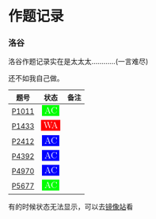 # 作题记录

### 洛谷
洛谷作题记录实在是太太太…………(一言难尽)

还不如我自己做。

|                       题号                        |                   状态                   | 备注 |
| :-----------------------------------------------: | :--------------------------------------: | :--: |
| [P1011](https://www.luogu.com.cn/record/66961787) | [![](./icon/AC1.png)](./luogu/P1011.cpp) |      |
| [P1433](https://www.luogu.com.cn/record/66944721) | [![](./icon/WA1.png)](./luogu/P1433.cpp) |      |
| [P2412](https://www.luogu.com.cn/record/66947425) | [![](./icon/AC2.png)](./luogu/P2412.cpp) |      |
| [P4392](https://www.luogu.com.cn/record/66959521) | [![](./icon/AC2.png)](./luogu/P4392.cpp) |      |
| [P4970](https://www.luogu.com.cn/record/66957559) | [![](./icon/AC2.png)](./luogu/P4970.cpp) |      |
| [P5677](https://www.luogu.com.cn/record/66904459) | [![](./icon/AC1.png)](./luogu/P5677.cpp) |      |

有的时候状态无法显示，可以去[镜像站](https://hub.fastgit.org/YCSHome/code/tree/main/OJ)看